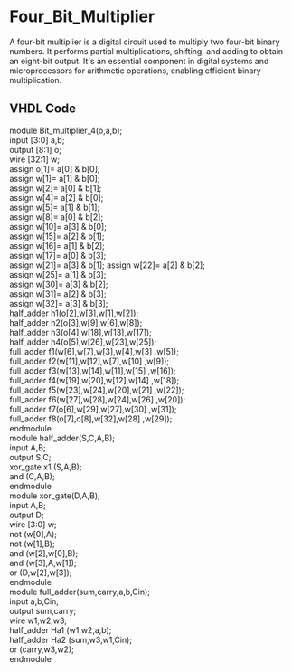# Four_Bit_Multiplier
A four-bit multiplier is a digital circuit used to multiply two four-bit binary numbers. It performs partial multiplications, shifting, and adding to obtain an eight-bit output. It's an essential component in digital systems and microprocessors for arithmetic operations, enabling efficient binary multiplication.


## VHDL Code



module Bit_multiplier_4(o,a,b);  
input [3:0] a,b;    
output [8:1] o;  
wire [32:1] w;  
assign o[1]= a[0] & b[0];  
assign w[1]= a[1] & b[0];  
assign w[2]= a[0] & b[1];  
assign w[4]= a[2] & b[0];  
assign w[5]= a[1] & b[1];  
assign w[8]= a[0] & b[2];  
assign w[10]= a[3] & b[0];  
assign w[15]= a[2] & b[1];  
assign w[16]= a[1] & b[2];  
assign w[17]= a[0] & b[3];  
assign w[21]= a[3] & b[1]; 
assign w[22]= a[2] & b[2];  
assign w[25]= a[1] & b[3];  
assign w[30]= a[3] & b[2];  
assign w[31]= a[2] & b[3];  
assign w[32]= a[3] & b[3];  
half_adder h1(o[2],w[3],w[1],w[2]);  
half_adder h2(o[3],w[9],w[6],w[8]);   
half_adder h3(o[4],w[18],w[13],w[17]);  
half_adder h4(o[5],w[26],w[23],w[25]);    
full_adder f1(w[6],w[7],w[3],w[4],w[3] ,w[5]);  
full_adder f2(w[11],w[12],w[7],w[10] ,w[9]);  
full_adder f3(w[13],w[14],w[11],w[15] ,w[16]);  
full_adder f4(w[19],w[20],w[12],w[14] ,w[18]);  
full_adder f5(w[23],w[24],w[20],w[21] ,w[22]);  
full_adder f6(w[27],w[28],w[24],w[26] ,w[20]);   
full_adder f7(o[6],w[29],w[27],w[30] ,w[31]);   
full_adder f8(o[7],o[8],w[32],w[28] ,w[29]);    
endmodule     
module half_adder(S,C,A,B);   
input A,B;   
output S,C;    
xor_gate x1 (S,A,B);   
and (C,A,B);   
endmodule   
module xor_gate(D,A,B);   
input A,B;   
output D;    
wire [3:0] w;   
not (w[0],A);   
not (w[1],B);      
and (w[2],w[0],B);    
and (w[3],A,w[1]);    
or (D,w[2],w[3]);    
endmodule    
module full_adder(sum,carry,a,b,Cin);    
input a,b,Cin;    
output sum,carry;   
wire w1,w2,w3;       
half_adder Ha1 (w1,w2,a,b);   
half_adder Ha2 (sum,w3,w1,Cin);   
or (carry,w3,w2);   
endmodule   
